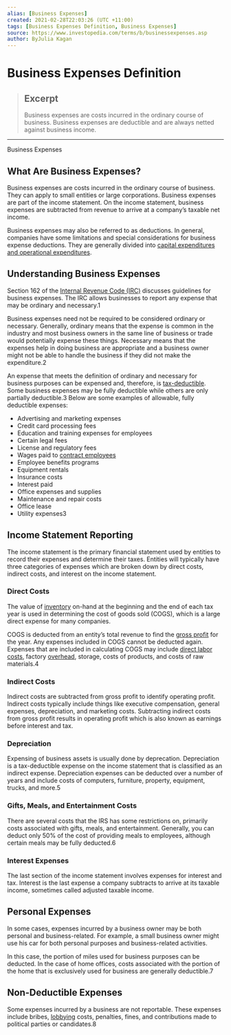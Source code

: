 ```yaml
---
alias: [Business Expenses]
created: 2021-02-28T22:03:26 (UTC +11:00)
tags: [Business Expenses Definition, Business Expenses]
source: https://www.investopedia.com/terms/b/businessexpenses.asp
author: ByJulia Kagan
---
```


# Business Expenses Definition

> ## Excerpt
> Business expenses are costs incurred in the ordinary course of business. Business expenses are deductible and are always netted against business income.

---

Business Expenses
## What Are Business Expenses?

Business expenses are costs incurred in the ordinary course of business. They can apply to small entities or large corporations. Business expenses are part of the income statement. On the income statement, business expenses are subtracted from revenue to arrive at a company’s taxable net income.

Business expenses may also be referred to as deductions. In general, companies have some limitations and special considerations for business expense deductions. They are generally divided into [capital expenditures and operational expenditures](https://www.investopedia.com/ask/answers/020915/what-difference-between-capex-and-opex.asp).

## Understanding Business Expenses

Section 162 of the [Internal Revenue Code (IRC)](https://www.investopedia.com/terms/i/internal-revenue-code.asp) discusses guidelines for business expenses. The IRC allows businesses to report any expense that may be ordinary and necessary.1

Business expenses need not be required to be considered ordinary or necessary. Generally, ordinary means that the expense is common in the industry and most business owners in the same line of business or trade would potentially expense these things. Necessary means that the expenses help in doing business are appropriate and a business owner might not be able to handle the business if they did not make the expenditure.2

An expense that meets the definition of ordinary and necessary for business purposes can be expensed and, therefore, is [tax-deductible](https://www.investopedia.com/terms/t/tax-deduction.asp). Some business expenses may be fully deductible while others are only partially deductible.3 Below are some examples of allowable, fully deductible expenses:

-   Advertising and marketing expenses
-   Credit card processing fees
-   Education and training expenses for employees
-   Certain legal fees
-   License and regulatory fees
-   Wages paid to [contract employees](https://www.investopedia.com/terms/i/independent-contractor.asp)
-   Employee benefits programs
-   Equipment rentals
-   Insurance costs
-   Interest paid
-   Office expenses and supplies
-   Maintenance and repair costs
-   Office lease
-   Utility expenses3

## Income Statement Reporting

The income statement is the primary financial statement used by entities to record their expenses and determine their taxes. Entities will typically have three categories of expenses which are broken down by direct costs, indirect costs, and interest on the income statement.

### Direct Costs

The value of [inventory](https://www.investopedia.com/terms/i/inventory.asp) on-hand at the beginning and the end of each tax year is used in determining the cost of goods sold (COGS), which is a large direct expense for many companies.

COGS is deducted from an entity’s total revenue to find the [gross profit](https://www.investopedia.com/terms/g/grossprofit.asp) for the year. Any expenses included in COGS cannot be deducted again. Expenses that are included in calculating COGS may include [direct labor costs](https://www.investopedia.com/terms/c/cost-of-labor.asp), factory [overhead](https://www.investopedia.com/terms/o/overhead.asp), storage, costs of products, and costs of raw materials.4

### Indirect Costs

Indirect costs are subtracted from gross profit to identify operating profit. Indirect costs typically include things like executive compensation, general expenses, depreciation, and marketing costs. Subtracting indirect costs from gross profit results in operating profit which is also known as earnings before interest and tax.

### Depreciation

Expensing of business assets is usually done by deprecation. Depreciation is a tax-deductible expense on the income statement that is classified as an indirect expense. Depreciation expenses can be deducted over a number of years and include costs of computers, furniture, property, equipment, trucks, and more.5

### Gifts, Meals, and Entertainment Costs

There are several costs that the IRS has some restrictions on, primarily costs associated with gifts, meals, and entertainment. Generally, you can deduct only 50% of the cost of providing meals to employees, although certain meals may be fully deducted.6

### Interest Expenses

The last section of the income statement involves expenses for interest and tax. Interest is the last expense a company subtracts to arrive at its taxable income, sometimes called adjusted taxable income.

## Personal Expenses

In some cases, expenses incurred by a business owner may be both personal and business-related. For example, a small business owner might use his car for both personal purposes and business-related activities.

In this case, the portion of miles used for business purposes can be deducted. In the case of home offices, costs associated with the portion of the home that is exclusively used for business are generally deductible.7

## Non-Deductible Expenses

Some expenses incurred by a business are not reportable. These expenses include bribes, [lobbying](https://www.investopedia.com/terms/l/lobby.asp) costs, penalties, fines, and contributions made to political parties or candidates.8
